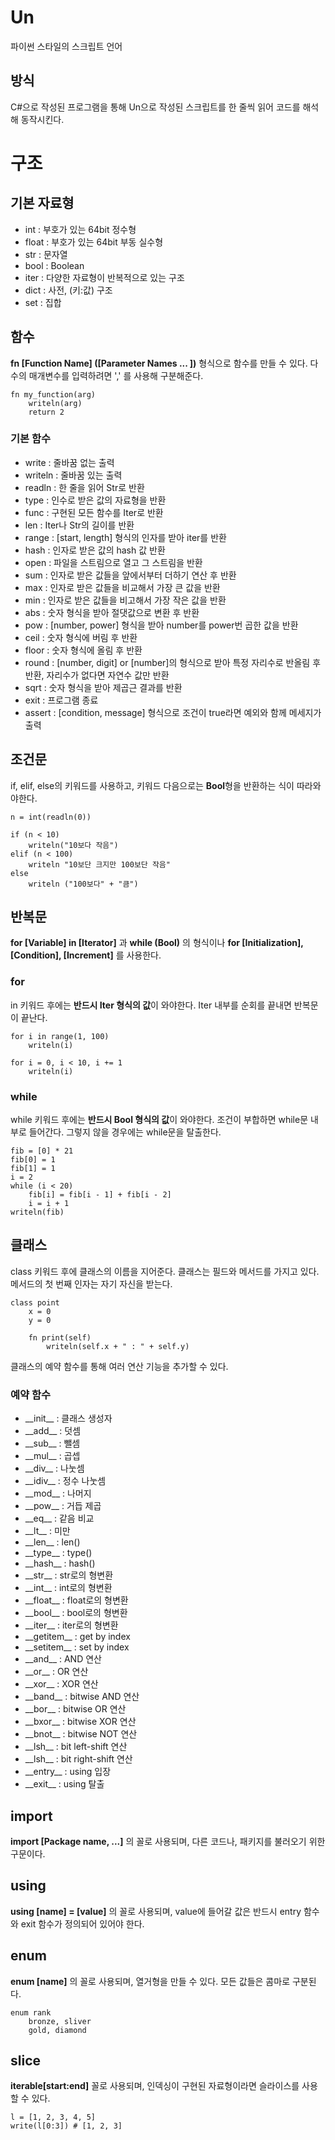 # Un
파이썬 스타일의 스크립트 언어
<br>

## 방식
C#으로 작성된 프로그램을 통해 Un으로 작성된 스크립트를 한 줄씩 읽어 코드를 해석해 동작시킨다.
<br>

# 구조

## 기본 자료형
<ul>
	<li>int : 부호가 있는 64bit 정수형
	<li>float : 부호가 있는 64bit 부동 실수형
	<li>str : 문자열
	<li>bool : Boolean 	
	<li>iter : 다양한 자료형이 반복적으로 있는 구조
	<li>dict : 사전, (키:값) 구조
	<li>set : 집합
</ul>

## 함수

**fn [Function Name] ([Parameter Names ... ])** 형식으로 함수를 만들 수 있다. 다수의 매개변수를 입력하려면 ',' 를 사용해 구분해준다. 


```
fn my_function(arg)
    writeln(arg)
    return 2
```


### 기본 함수
<ul>
	<li> write : 줄바꿈 없는 출력
	<li> writeln : 줄바꿈 있는 출력
	<li> readln : 한 줄을 읽어 Str로 반환
	<li> type : 인수로 받은 값의 자료형을 반환
	<li> func : 구현된 모든 함수를 Iter로 반환
	<li> len : Iter나 Str의 길이를 반환	
	<li> range : [start, length] 형식의 인자를 받아 iter를 반환
	<li> hash : 인자로 받은 값의 hash 값 반환
	<li> open : 파일을 스트림으로 열고 그 스트림을 반환
	<li> sum : 인자로 받은 값들을 앞에서부터 더하기 연산 후 반환
	<li> max : 인자로 받은 값들을 비교해서 가장 큰 값을 반환
	<li> min : 인자로 받은 값들을 비고해서 가장 작은 값을 반환
	<li> abs : 숫자 형식을 받아 절댓값으로 변환 후 반환
	<li> pow : [number, power] 형식을 받아 number를 power번 곱한 값을 반환
	<li> ceil : 숫자 형식에 버림 후 반환
	<li> floor : 숫자 형식에 올림 후 반환
	<li> round : [number, digit] or [number]의 형식으로 받아 특정 자리수로 반올림 후 반환, 자리수가 없다면 자연수 값만 반환
	<li> sqrt : 숫자 형식을 받아 제곱근 결과를 반환
	<li> exit : 프로그램 종료
	<li> assert : [condition, message] 형식으로 조건이 true라면 예외와 함께 메세지가 출력
</ul>

## 조건문

if, elif, else의 키워드를 사용하고, 키워드 다음으로는 **Bool**형을 반환하는 식이 따라와야한다.
<br>

```
n = int(readln(0))

if (n < 10)
    writeln("10보다 작음")
elif (n < 100)
    writeln "10보단 크지만 100보단 작음"
else
    writeln ("100보다" + "큼")
```

## 반복문

**for [Variable] in [Iterator]** 과 **while (Bool)** 의 형식이나 
**for [Initialization], [Condition], [Increment]** 를 사용한다.

### for

in 키워드 후에는 **반드시 Iter 형식의 값**이 와야한다.
Iter 내부를 순회를 끝내면 반복문이 끝난다.

```
for i in range(1, 100)
    writeln(i)

for i = 0, i < 10, i += 1
	writeln(i)
```

### while 

while 키워드 후에는 **반드시 Bool 형식의 값**이 와야한다.
조건이 부합하면 while문 내부로 들어간다. 그렇지 않을 경우에는 while문을 탈출한다.

```
fib = [0] * 21
fib[0] = 1
fib[1] = 1
i = 2
while (i < 20)
    fib[i] = fib[i - 1] + fib[i - 2]
    i = i + 1
writeln(fib)
```

## 클래스

class 키워드 후에 클래스의 이름을 지어준다.
클래스는 필드와 메서드를 가지고 있다.
메서드의 첫 번째 인자는 자기 자신을 받는다.

```
class point
    x = 0
    y = 0

    fn print(self)
		writeln(self.x + " : " + self.y)
```

클래스의 예약 함수를 통해 여러 연산 기능을 추가할 수 있다.

### 예약 함수
<ul>
	<li> __init__ : 클래스 생성자
	<li> __add__ : 덧셈
	<li> __sub__ : 뺄셈
	<li> __mul__ : 곱셉
	<li> __div__ : 나눗셈
	<li> __idiv__ : 정수 나눗셈
	<li> __mod__ : 나머지
	<li> __pow__ : 거듭 제곱
	<li> __eq__ : 같음 비교
	<li> __lt__ : 미만
	<li> __len__ : len()
	<li> __type__ : type()
	<li> __hash__ : hash()
	<li> __str__ : str로의 형변환
	<li> __int__ : int로의 형변환
	<li> __float__ : float로의 형변환
	<li> __bool__ : bool로의 형변환
	<li> __iter__ : iter로의 형변환
	<li> __getitem__ : get by index
	<li> __setitem__ : set by index
	<li> __and__ : AND 연산
	<li> __or__ : OR 연산
	<li> __xor__ : XOR 연산
	<li> __band__ : bitwise AND 연산
	<li> __bor__ : bitwise OR 연산
	<li> __bxor__ : bitwise XOR 연산
	<li> __bnot__ : bitwise NOT 연산
	<li> __lsh__ : bit left-shift 연산
	<li> __lsh__ : bit right-shift 연산
	<li> __entry__ : using 입장
	<li> __exit__ : using 탈출
</ul>

## import 

**import [Package name, ...]** 의 꼴로 사용되며, 다른 코드나, 패키지를 불러오기 위한 구문이다.

## using

**using [name] = [value]** 의 꼴로 사용되며, value에 들어갈 값은 반드시 entry 함수와 exit 함수가 정의되어 있어야 한다.

## enum

**enum [name]** 의 꼴로 사용되며, 열거형을 만들 수 있다. 모든 값들은 콤마로 구분된다.

```
enum rank
	bronze, sliver
	gold, diamond
```

## slice

**iterable[start:end]** 꼴로 사용되며, 인덱싱이 구현된 자료형이라면 슬라이스를 사용할 수 있다. 
```
l = [1, 2, 3, 4, 5]
write(l[0:3]) # [1, 2, 3]
```